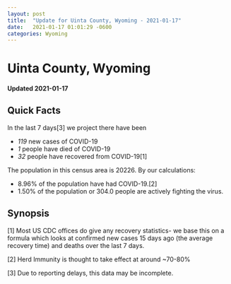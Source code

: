 ```yaml
---
layout: post
title:  "Update for Uinta County, Wyoming - 2021-01-17"
date:   2021-01-17 01:01:29 -0600
categories: Wyoming
---
```


# Uinta County, Wyoming
#### Updated 2021-01-17

## Quick Facts

In the last 7 days[3] we project there have been
- *119* new cases of COVID-19
- *1* people have died of COVID-19
- *32* people have recovered from COVID-19[1]

The population in this census area is 20226. By our calculations:
- 8.96% of the population have had COVID-19.[2]
- 1.50% of the population or 304.0 people are actively fighting the virus.

## Synopsis




[1] Most US CDC offices do give any recovery statistics- we base this on a formula which looks at confirmed new cases
15 days ago (the average recovery time) and deaths over the last 7 days.

[2] Herd Immunity is thought to take effect at around ~70-80%

[3] Due to reporting delays, this data may be incomplete.
 
    